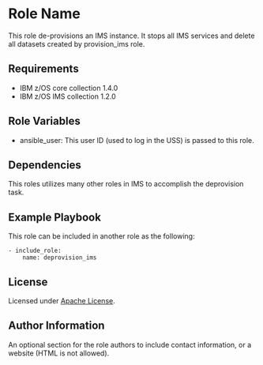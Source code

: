 Role Name
=========

This role de-provisions an IMS instance.  It stops all IMS services and delete all datasets created by provision_ims role.

Requirements
------------
* IBM z/OS core collection 1.4.0
* IBM z/OS IMS collection 1.2.0


Role Variables
--------------

* ansible_user: This user ID (used to log in the USS) is passed to this role.


Dependencies
------------

This roles utilizes many other roles in IMS to accomplish the deprovision task.

Example Playbook
----------------

This role can be included in another role as the following:

    - include_role:
        name: deprovision_ims

## License
Licensed under [Apache License](https://opensource.org/licenses/Apache-2.0).


Author Information
------------------

An optional section for the role authors to include contact information, or a website (HTML is not allowed).
